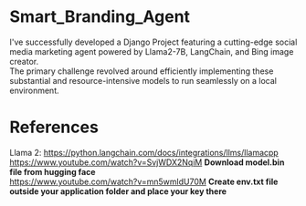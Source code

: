 # Smart_Branding_Agent
I've successfully developed a Django Project featuring a cutting-edge social media marketing agent powered by Llama2-7B, LangChain, and Bing image creator.<br> The primary challenge revolved around efficiently implementing these substantial and resource-intensive models to run seamlessly on a local environment.

# References
Llama 2: https://python.langchain.com/docs/integrations/llms/llamacpp<br>
https://www.youtube.com/watch?v=SvjWDX2NqiM **Download model.bin file from hugging face** <br> 
https://www.youtube.com/watch?v=mn5wmldU70M  **Create env.txt file outside your application folder and place your key there**<br> 
